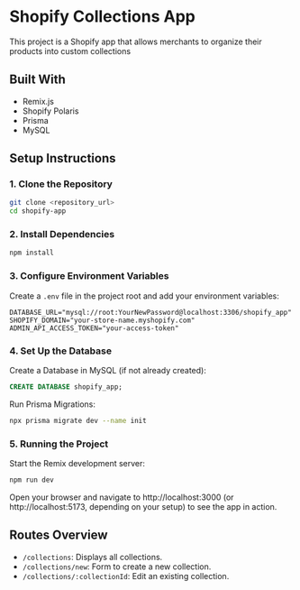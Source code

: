 # Shopify Collections App

This project is a Shopify app that allows merchants to organize their products into custom collections


## Built With

- Remix.js
- Shopify Polaris
- Prisma
- MySQL

## Setup Instructions

### 1. Clone the Repository

```bash
git clone <repository_url>
cd shopify-app
```

### 2. Install Dependencies

```bash
npm install
```

### 3. Configure Environment Variables

Create a `.env` file in the project root and add your environment variables:

```env
DATABASE_URL="mysql://root:YourNewPassword@localhost:3306/shopify_app"
SHOPIFY_DOMAIN="your-store-name.myshopify.com"
ADMIN_API_ACCESS_TOKEN="your-access-token"
```

### 4. Set Up the Database

Create a Database in MySQL (if not already created):

```sql
CREATE DATABASE shopify_app;
```

Run Prisma Migrations:

```bash
npx prisma migrate dev --name init
```

### 5. Running the Project

Start the Remix development server:

```bash
npm run dev
```

Open your browser and navigate to http://localhost:3000 (or http://localhost:5173, depending on your setup) to see the app in action.

## Routes Overview

- `/collections`: Displays all collections.
- `/collections/new`: Form to create a new collection.
- `/collections/:collectionId`: Edit an existing collection.


